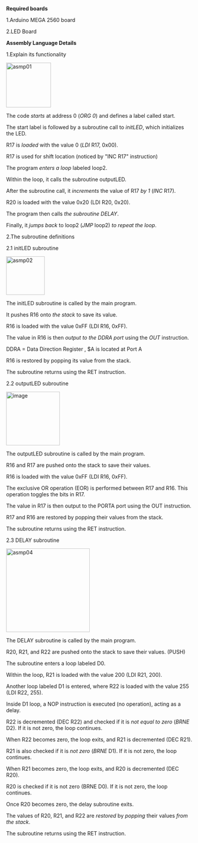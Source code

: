 **Required boards**

1.Arduino MEGA 2560 board

2.LED Board

**Assembly Language Details**

1.Explain its  functionality

<img width="121" alt="asmp01" src="https://github.com/PeerawatAltoTechCourse/Microprocessor/assets/132571902/4027195a-8447-41c0-9908-77e49f0e89be">

The code *starts* at address 0 (*ORG 0*) and defines a label called start.

The start label is followed by a subroutine call to *initLED*, which initializes the LED.

R17 is *loaded* with the value 0 (*LDI* R17, 0x00).

R17 is used for shift location (noticed by "INC R17" instruction)

The program *enters a loop* labeled loop2.

Within the loop, it calls the subroutine outputLED.

After the subroutine call, it *increments* the value of R17 *by 1* (*INC* R17).

R20 is loaded with the value 0x20 (LDI R20, 0x20).

The program then calls *the subroutine DELAY*.

Finally, it *jumps back* to loop2 (*JMP* loop2) *to repeat the loop*.

2.The subroutine definitions

2.1 initLED subroutine


<img width="104" alt="asmp02" src="https://github.com/PeerawatAltoTechCourse/Microprocessor/assets/132571902/94237c16-2eea-48e6-b285-56bf6f739ee4">

The initLED subroutine is called by the main program.

It pushes R16 onto *the stack* to save its value.

R16 is loaded with the value 0xFF (LDI R16, 0xFF).

The value in R16 is then *output to the DDRA port* using the *OUT* instruction.

DDRA = Data Direction Register , $A is located at Port A

R16 is restored by popping its value from the stack.

The subroutine returns using the RET instruction.

2.2 outputLED subroutine

<img width="145" alt="image" src="https://github.com/PeerawatAltoTechCourse/Microprocessor/assets/132571902/6d8856cc-4dd0-4ab3-9da5-2a7d3d51973e">

The outputLED subroutine is called by the main program.

R16 and R17 are pushed onto the stack to save their values.

R16 is loaded with the value 0xFF (LDI R16, 0xFF).

The exclusive OR operation (EOR) is performed between R17 and R16. This operation toggles the bits in R17.

The value in R17 is then output to the PORTA port using the OUT instruction.

R17 and R16 are restored by popping their values from the stack.

The subroutine returns using the RET instruction.

2.3 DELAY subroutine

<img width="226" alt="asmp04" src="https://github.com/PeerawatAltoTechCourse/Microprocessor/assets/132571902/26966ef4-29d6-4ed2-8ccc-7c2ed36757a1">


The DELAY subroutine is called by the main program.

R20, R21, and R22 are pushed onto the stack to save their values. (PUSH)

The subroutine enters a loop labeled D0.

Within the loop, R21 is loaded with the value 200 (LDI R21, 200).

Another loop labeled D1 is entered, where R22 is loaded with the value 255 (LDI R22, 255).

Inside D1 loop, a NOP instruction is executed (no operation), acting as a delay.

R22 is decremented (DEC R22) and checked if it is *not equal to zero* (*BRNE* D2). If it is not zero, the loop continues.

When R22 becomes zero, the loop exits, and R21 is decremented (DEC R21).

R21 is also checked if it is *not zero* (*BRNE* D1). If it is not zero, the loop continues.

When R21 becomes zero, the loop exits, and R20 is decremented (DEC R20).

R20 is checked if it is not zero (BRNE D0). If it is not zero, the loop continues.

Once R20 becomes zero, the delay subroutine exits.

The values of R20, R21, and R22 are *restored* by *popping* their values *from the stack*.

The subroutine returns using the RET instruction.



